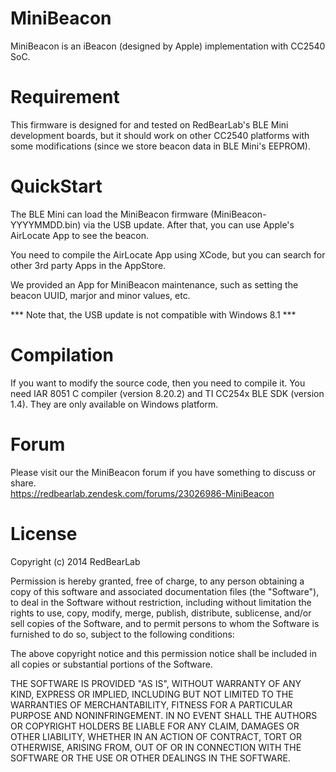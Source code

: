 MiniBeacon
==========

MiniBeacon is an iBeacon (designed by Apple) implementation with CC2540 SoC.


Requirement
===========

This firmware is designed for and tested on RedBearLab's BLE Mini development boards, but it should work on other CC2540 platforms with some modifications (since we store beacon data in BLE Mini's EEPROM).


QuickStart
==========

The BLE Mini can load the MiniBeacon firmware (MiniBeacon-YYYYMMDD.bin) via the USB update. After that, you can use Apple's AirLocate App to see the beacon.

You need to compile the AirLocate App using XCode, but you can search for other 3rd party Apps in the AppStore.

We provided an App for MiniBeacon maintenance, such as setting the beacon UUID, marjor and minor values, etc.

*** Note that, the USB update is not compatible with Windows 8.1 ***


Compilation
===========

If you want to modify the source code, then you need to compile it. You need IAR 8051 C compiler (version 8.20.2) and TI CC254x BLE SDK (version 1.4). They are only available on Windows platform.


Forum
=====

Please visit our the MiniBeacon forum if you have something to discuss or share.</br>
https://redbearlab.zendesk.com/forums/23026986-MiniBeacon


License
=======

Copyright (c) 2014 RedBearLab

Permission is hereby granted, free of charge, to any person obtaining a copy
of this software and associated documentation files (the "Software"), to deal 
in the Software without restriction, including without limitation the rights 
to use, copy, modify, merge, publish, distribute, sublicense, and/or sell
copies of the Software, and to permit persons to whom the Software is
furnished to do so, subject to the following conditions:

The above copyright notice and this permission notice shall be included in all
copies or substantial portions of the Software.

THE SOFTWARE IS PROVIDED "AS IS", WITHOUT WARRANTY OF ANY KIND, EXPRESS OR
IMPLIED, INCLUDING BUT NOT LIMITED TO THE WARRANTIES OF MERCHANTABILITY,
FITNESS FOR A PARTICULAR PURPOSE AND NONINFRINGEMENT. IN NO EVENT SHALL THE
AUTHORS OR COPYRIGHT HOLDERS BE LIABLE FOR ANY CLAIM, DAMAGES OR OTHER 
LIABILITY, WHETHER IN AN ACTION OF CONTRACT, TORT OR OTHERWISE, ARISING FROM,
OUT OF OR IN CONNECTION WITH THE SOFTWARE OR THE USE OR OTHER DEALINGS IN THE
SOFTWARE.
